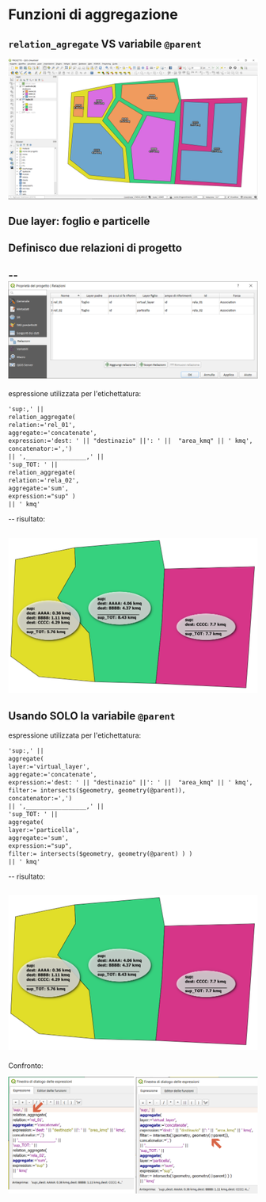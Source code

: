 # Funzioni di aggregazione

`relation_agregate` VS variabile `@parent`
--
![foto](./img/esempio/esempio_01.png)

Due layer: foglio e particelle
---
## Definisco due relazioni di progetto
--
![foto](./img/esempio/esempio_02.png)
---
espressione utilizzata per l'etichettatura:

```
'sup:,' ||  
relation_aggregate( 
relation:='rel_01', 
aggregate:='concatenate', 
expression:='dest: ' || "destinazio" ||': ' ||  "area_kmq" || ' kmq', 
concatenator:=',') 
|| ',_________________,' || 
'sup_TOT: ' ||  
relation_aggregate( 
relation:='rela_02', 
aggregate:='sum',  
expression:="sup" ) 
|| ' kmq'
```
--
risultato:

![foto](./img/esempio/esempio_03.png)
---
## Usando SOLO la variabile `@parent`

espressione utilizzata per l'etichettatura:

```
'sup:,' ||  
aggregate( 
layer:='virtual_layer', 
aggregate:='concatenate', 
expression:='dest: ' || "destinazio" ||': ' ||  "area_kmq" || ' kmq', 
filter:= intersects($geometry, geometry(@parent)),
concatenator:=',') 
|| ',_________________,' || 
'sup_TOT: ' ||  
aggregate( 
layer:='particella', 
aggregate:='sum',  
expression:="sup",
filter:= intersects($geometry, geometry(@parent) ) )
|| ' kmq'
```
--
risultato:

![foto](./img/esempio/esempio_03.png)
---
Confronto:

![foto](./img/esempio/esempio_04.png)